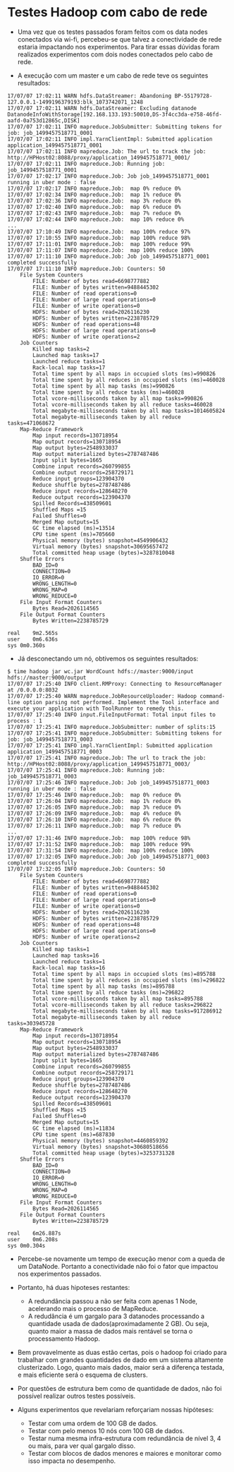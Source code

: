 # Testes Hadoop com cabo de rede

- Uma vez que os testes passados foram feitos com os data nodes conectados via wi-fi, percebeu-se que talvez a conectividade de rede estaria impactando nos experimentos. Para tirar essas dúvidas foram realizados experimentos com dois nodes conectados pelo cabo de rede.

- A execução com um master e um cabo de rede teve os seguintes resultados:

```
17/07/07 17:02:11 WARN hdfs.DataStreamer: Abandoning BP-55179728-127.0.0.1-1499196379193:blk_1073742071_1248
17/07/07 17:02:11 WARN hdfs.DataStreamer: Excluding datanode DatanodeInfoWithStorage[192.168.133.193:50010,DS-3f4cc3da-e758-46fd-aafd-0a753d12865c,DISK]
17/07/07 17:02:11 INFO mapreduce.JobSubmitter: Submitting tokens for job: job_1499457518771_0001
17/07/07 17:02:11 INFO impl.YarnClientImpl: Submitted application application_1499457518771_0001
17/07/07 17:02:11 INFO mapreduce.Job: The url to track the job: http://HPHost02:8088/proxy/application_1499457518771_0001/
17/07/07 17:02:11 INFO mapreduce.Job: Running job: job_1499457518771_0001
17/07/07 17:02:17 INFO mapreduce.Job: Job job_1499457518771_0001 running in uber mode : false
17/07/07 17:02:17 INFO mapreduce.Job:  map 0% reduce 0%
17/07/07 17:02:34 INFO mapreduce.Job:  map 1% reduce 0%
17/07/07 17:02:36 INFO mapreduce.Job:  map 3% reduce 0%
17/07/07 17:02:40 INFO mapreduce.Job:  map 6% reduce 0%
17/07/07 17:02:43 INFO mapreduce.Job:  map 7% reduce 0%
17/07/07 17:02:44 INFO mapreduce.Job:  map 10% reduce 0%
...
17/07/07 17:10:49 INFO mapreduce.Job:  map 100% reduce 97%
17/07/07 17:10:55 INFO mapreduce.Job:  map 100% reduce 98%
17/07/07 17:11:01 INFO mapreduce.Job:  map 100% reduce 99%
17/07/07 17:11:07 INFO mapreduce.Job:  map 100% reduce 100%
17/07/07 17:11:10 INFO mapreduce.Job: Job job_1499457518771_0001 completed successfully
17/07/07 17:11:10 INFO mapreduce.Job: Counters: 50
	File System Counters
		FILE: Number of bytes read=6698777882
		FILE: Number of bytes written=9488445302
		FILE: Number of read operations=0
		FILE: Number of large read operations=0
		FILE: Number of write operations=0
		HDFS: Number of bytes read=2026116230
		HDFS: Number of bytes written=2238785729
		HDFS: Number of read operations=48
		HDFS: Number of large read operations=0
		HDFS: Number of write operations=2
	Job Counters
		Killed map tasks=2
		Launched map tasks=17
		Launched reduce tasks=1
		Rack-local map tasks=17
		Total time spent by all maps in occupied slots (ms)=990826
		Total time spent by all reduces in occupied slots (ms)=460028
		Total time spent by all map tasks (ms)=990826
		Total time spent by all reduce tasks (ms)=460028
		Total vcore-milliseconds taken by all map tasks=990826
		Total vcore-milliseconds taken by all reduce tasks=460028
		Total megabyte-milliseconds taken by all map tasks=1014605824
		Total megabyte-milliseconds taken by all reduce tasks=471068672
	Map-Reduce Framework
		Map input records=130718954
		Map output records=130718954
		Map output bytes=2548933037
		Map output materialized bytes=2787487486
		Input split bytes=1665
		Combine input records=260799855
		Combine output records=258729171
		Reduce input groups=123904370
		Reduce shuffle bytes=2787487486
		Reduce input records=128648270
		Reduce output records=123904370
		Spilled Records=438509601
		Shuffled Maps =15
		Failed Shuffles=0
		Merged Map outputs=15
		GC time elapsed (ms)=13514
		CPU time spent (ms)=705660
		Physical memory (bytes) snapshot=4549906432
		Virtual memory (bytes) snapshot=30695657472
		Total committed heap usage (bytes)=3287810048
	Shuffle Errors
		BAD_ID=0
		CONNECTION=0
		IO_ERROR=0
		WRONG_LENGTH=0
		WRONG_MAP=0
		WRONG_REDUCE=0
	File Input Format Counters
		Bytes Read=2026114565
	File Output Format Counters
		Bytes Written=2238785729

real	9m2.565s
user	0m6.636s
sys	0m0.360s

```


- Já desconectando um nó, obtivemos os seguintes resultados:


```
$ time hadoop jar wc.jar WordCount hdfs://master:9000/input hdfs://master:9000/output
17/07/07 17:25:40 INFO client.RMProxy: Connecting to ResourceManager at /0.0.0.0:8032
17/07/07 17:25:40 WARN mapreduce.JobResourceUploader: Hadoop command-line option parsing not performed. Implement the Tool interface and execute your application with ToolRunner to remedy this.
17/07/07 17:25:40 INFO input.FileInputFormat: Total input files to process : 1
17/07/07 17:25:41 INFO mapreduce.JobSubmitter: number of splits:15
17/07/07 17:25:41 INFO mapreduce.JobSubmitter: Submitting tokens for job: job_1499457518771_0003
17/07/07 17:25:41 INFO impl.YarnClientImpl: Submitted application application_1499457518771_0003
17/07/07 17:25:41 INFO mapreduce.Job: The url to track the job: http://HPHost02:8088/proxy/application_1499457518771_0003/
17/07/07 17:25:41 INFO mapreduce.Job: Running job: job_1499457518771_0003
17/07/07 17:25:46 INFO mapreduce.Job: Job job_1499457518771_0003 running in uber mode : false
17/07/07 17:25:46 INFO mapreduce.Job:  map 0% reduce 0%
17/07/07 17:26:04 INFO mapreduce.Job:  map 1% reduce 0%
17/07/07 17:26:05 INFO mapreduce.Job:  map 3% reduce 0%
17/07/07 17:26:09 INFO mapreduce.Job:  map 4% reduce 0%
17/07/07 17:26:10 INFO mapreduce.Job:  map 6% reduce 0%
17/07/07 17:26:11 INFO mapreduce.Job:  map 7% reduce 0%
...
17/07/07 17:31:46 INFO mapreduce.Job:  map 100% reduce 98%
17/07/07 17:31:52 INFO mapreduce.Job:  map 100% reduce 99%
17/07/07 17:31:54 INFO mapreduce.Job:  map 100% reduce 100%
17/07/07 17:32:05 INFO mapreduce.Job: Job job_1499457518771_0003 completed successfully
17/07/07 17:32:05 INFO mapreduce.Job: Counters: 50
	File System Counters
		FILE: Number of bytes read=6698777882
		FILE: Number of bytes written=9488445302
		FILE: Number of read operations=0
		FILE: Number of large read operations=0
		FILE: Number of write operations=0
		HDFS: Number of bytes read=2026116230
		HDFS: Number of bytes written=2238785729
		HDFS: Number of read operations=48
		HDFS: Number of large read operations=0
		HDFS: Number of write operations=2
	Job Counters
		Killed map tasks=1
		Launched map tasks=16
		Launched reduce tasks=1
		Rack-local map tasks=16
		Total time spent by all maps in occupied slots (ms)=895788
		Total time spent by all reduces in occupied slots (ms)=296822
		Total time spent by all map tasks (ms)=895788
		Total time spent by all reduce tasks (ms)=296822
		Total vcore-milliseconds taken by all map tasks=895788
		Total vcore-milliseconds taken by all reduce tasks=296822
		Total megabyte-milliseconds taken by all map tasks=917286912
		Total megabyte-milliseconds taken by all reduce tasks=303945728
	Map-Reduce Framework
		Map input records=130718954
		Map output records=130718954
		Map output bytes=2548933037
		Map output materialized bytes=2787487486
		Input split bytes=1665
		Combine input records=260799855
		Combine output records=258729171
		Reduce input groups=123904370
		Reduce shuffle bytes=2787487486
		Reduce input records=128648270
		Reduce output records=123904370
		Spilled Records=438509601
		Shuffled Maps =15
		Failed Shuffles=0
		Merged Map outputs=15
		GC time elapsed (ms)=11834
		CPU time spent (ms)=687830
		Physical memory (bytes) snapshot=4460859392
		Virtual memory (bytes) snapshot=30680518656
		Total committed heap usage (bytes)=3253731328
	Shuffle Errors
		BAD_ID=0
		CONNECTION=0
		IO_ERROR=0
		WRONG_LENGTH=0
		WRONG_MAP=0
		WRONG_REDUCE=0
	File Input Format Counters
		Bytes Read=2026114565
	File Output Format Counters
		Bytes Written=2238785729

real	6m26.887s
user	0m6.208s
sys	0m0.304s

```
- Percebe-se novamente um tempo de execução menor com a queda de um DataNode. Portanto a conectividade não foi o fator que impactou nos experimentos passados.

- Portanto, há duas hipoteses restantes:
	- A redundância passou a não ser feita com apenas 1 Node, acelerando mais o processo de MapReduce.
	- A redudância é um gargalo para 3 datanodes processando a quantidade usada de dados(aproximadamente 2 GB). Ou seja, quanto maior a massa de dados mais rentável se torna o processamento Hadoop.

- Bem provavelmente as duas estão certas, pois o hadoop foi criado para trabalhar com grandes quantidades de dado em um sistema altamente clusterizado. Logo, quanto mais dados, maior será a diferença testada, e mais eficiente será o esquema de clusters.

- Por questões de estrutura bem como de quantidade de dados, não foi possível realizar outros testes possíveis.

- Alguns experimentos que revelariam reforçariam nossas hipóteses:

	- Testar com uma ordem de 100 GB de dados.
	- Testar com pelo menos 10 nós com 100 GB de dados.
	- Testar numa mesma infra-estrutura com redundância de nível 3, 4 ou mais, para ver qual gargalo disso.
	- Testar com blocos de dados menores e maiores e monitorar como isso impacta no desempenho.
